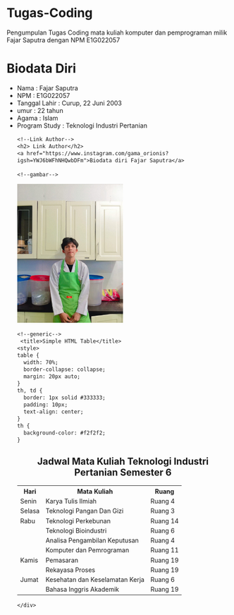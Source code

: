 # Tugas-Coding
Pengumpulan Tugas Coding mata kuliah komputer dan pemprograman milik Fajar Saputra dengan NPM E1G022057

<!DOCTYPE html>
<html lang="en">
<head>
    <meta charset="UTF-8">
    <meta name="viewport" content="width=device-width, initial-scale=1.0">
    <title>FajarSaputra</title>
</head>
<body>
    <h1>Biodata Diri</h1>
   
   <ul>
    <li>Nama            :   Fajar Saputra</li>
    <li>NPM             :   E1G022057</li>
    <li>Tanggal Lahir   :   Curup, 22 Juni 2003</li>
    <li>umur            :   22 tahun</li>
    <li>Agama           :   Islam</li>
    <li>Program Study   : Teknologi Industri Pertanian</li>

    
  
   
    <!--Link Author--> 
    <h2> Link Author</h2> 
    <a href="https://www.instagram.com/gama_orionis?igsh=YWJ6bWFhNHQwbDFm">Biodata diri Fajar Saputra</a>
   
    <!--gambar-->
   <div>
    <img
    src="WhatsApp Image 2025-04-25 at 14.50.23_cc57f08a.jpg" width="50%" height="50%"
    alt="images (1).png" />
    

   </div>
   
    <!--generic-->
     <title>Simple HTML Table</title>
    <style>
    table {
      width: 70%;
      border-collapse: collapse;
      margin: 20px auto;
    }
    th, td {
      border: 1px solid #333333;
      padding: 10px;
      text-align: center;
    }
    th {
      background-color: #f2f2f2;
    }
  </style>
</head>
<body>

  <h2 style="text-align:center;">Jadwal Mata Kuliah Teknologi Industri Pertanian Semester 6</h2>

  <table>
    <tr>
      <th>Hari</th>
      <th>Mata Kuliah</th>
      <th>Ruang</th>
    </tr>
    <tr>
      <td>Senin</td>
      <td>Karya Tulis Ilmiah</td>
      <td>Ruang 4</td>
    </tr>
    <tr>
      <td>Selasa</td>
      <td>Teknologi Pangan Dan Gizi</td>
      <td>Ruang 3</td>
    </tr>
    <tr>
      <td>Rabu</td>
      <td>Teknologi Perkebunan</td>
      <td>Ruang 14</td>
    </tr>
    <tr>
        <td></td>
        <td>Teknologi Bioindustri</td>
        <td>Ruang 6</td>
      </tr>
      <tr>
        <td></td>
        <td>Analisa Pengambilan Keputusan</td>
        <td>Ruang 4</td>
      </tr>
      <tr>
        <td></td>
        <td>Komputer dan Pemrograman</td>
        <td>Ruang 11</td>
      </tr>
      <tr>
        <td>Kamis</td>
        <td>Pemasaran</td>
        <td>Ruang 19</td>
      </tr>
      <tr>
        <td></td>
        <td>Rekayasa Proses</td>
        <td>Ruang 19</td>
      </tr>
      <tr>
        <td>Jumat</td>
        <td>Kesehatan dan Keselamatan Kerja</td>
        <td>Ruang 6</td>
      </tr>
      <tr>
        <td></td>
        <td>Bahasa Inggris Akademik</td>
        <td>Ruang 19</td>
      </tr>
  </table>

</body>

    </div>



</body>
</html>
